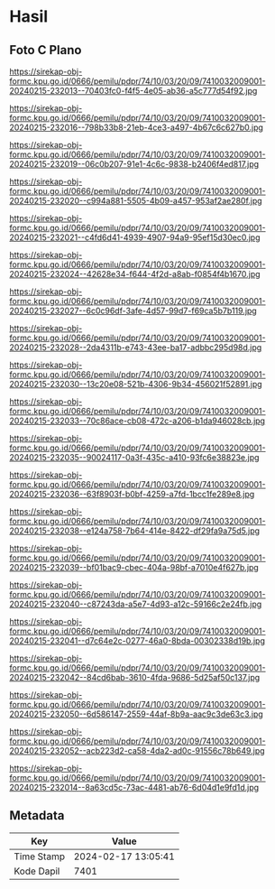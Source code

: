 # Hasil

## Foto C Plano

https://sirekap-obj-formc.kpu.go.id/0666/pemilu/pdpr/74/10/03/20/09/7410032009001-20240215-232013--70403fc0-f4f5-4e05-ab36-a5c777d54f92.jpg

https://sirekap-obj-formc.kpu.go.id/0666/pemilu/pdpr/74/10/03/20/09/7410032009001-20240215-232016--798b33b8-21eb-4ce3-a497-4b67c6c627b0.jpg

https://sirekap-obj-formc.kpu.go.id/0666/pemilu/pdpr/74/10/03/20/09/7410032009001-20240215-232019--06c0b207-91e1-4c6c-9838-b2406f4ed817.jpg

https://sirekap-obj-formc.kpu.go.id/0666/pemilu/pdpr/74/10/03/20/09/7410032009001-20240215-232020--c994a881-5505-4b09-a457-953af2ae280f.jpg

https://sirekap-obj-formc.kpu.go.id/0666/pemilu/pdpr/74/10/03/20/09/7410032009001-20240215-232021--c4fd6d41-4939-4907-94a9-95ef15d30ec0.jpg

https://sirekap-obj-formc.kpu.go.id/0666/pemilu/pdpr/74/10/03/20/09/7410032009001-20240215-232024--42628e34-f644-4f2d-a8ab-f0854f4b1670.jpg

https://sirekap-obj-formc.kpu.go.id/0666/pemilu/pdpr/74/10/03/20/09/7410032009001-20240215-232027--6c0c96df-3afe-4d57-99d7-f69ca5b7b119.jpg

https://sirekap-obj-formc.kpu.go.id/0666/pemilu/pdpr/74/10/03/20/09/7410032009001-20240215-232028--2da4311b-e743-43ee-ba17-adbbc295d98d.jpg

https://sirekap-obj-formc.kpu.go.id/0666/pemilu/pdpr/74/10/03/20/09/7410032009001-20240215-232030--13c20e08-521b-4306-9b34-456021f52891.jpg

https://sirekap-obj-formc.kpu.go.id/0666/pemilu/pdpr/74/10/03/20/09/7410032009001-20240215-232033--70c86ace-cb08-472c-a206-b1da946028cb.jpg

https://sirekap-obj-formc.kpu.go.id/0666/pemilu/pdpr/74/10/03/20/09/7410032009001-20240215-232035--90024117-0a3f-435c-a410-93fc6e38823e.jpg

https://sirekap-obj-formc.kpu.go.id/0666/pemilu/pdpr/74/10/03/20/09/7410032009001-20240215-232036--63f8903f-b0bf-4259-a7fd-1bcc1fe289e8.jpg

https://sirekap-obj-formc.kpu.go.id/0666/pemilu/pdpr/74/10/03/20/09/7410032009001-20240215-232038--e124a758-7b64-414e-8422-df29fa9a75d5.jpg

https://sirekap-obj-formc.kpu.go.id/0666/pemilu/pdpr/74/10/03/20/09/7410032009001-20240215-232039--bf01bac9-cbec-404a-98bf-a7010e4f627b.jpg

https://sirekap-obj-formc.kpu.go.id/0666/pemilu/pdpr/74/10/03/20/09/7410032009001-20240215-232040--c87243da-a5e7-4d93-a12c-59166c2e24fb.jpg

https://sirekap-obj-formc.kpu.go.id/0666/pemilu/pdpr/74/10/03/20/09/7410032009001-20240215-232041--d7c64e2c-0277-46a0-8bda-00302338d19b.jpg

https://sirekap-obj-formc.kpu.go.id/0666/pemilu/pdpr/74/10/03/20/09/7410032009001-20240215-232042--84cd6bab-3610-4fda-9686-5d25af50c137.jpg

https://sirekap-obj-formc.kpu.go.id/0666/pemilu/pdpr/74/10/03/20/09/7410032009001-20240215-232050--6d586147-2559-44af-8b9a-aac9c3de63c3.jpg

https://sirekap-obj-formc.kpu.go.id/0666/pemilu/pdpr/74/10/03/20/09/7410032009001-20240215-232052--acb223d2-ca58-4da2-ad0c-91556c78b649.jpg

https://sirekap-obj-formc.kpu.go.id/0666/pemilu/pdpr/74/10/03/20/09/7410032009001-20240215-232014--8a63cd5c-73ac-4481-ab76-6d04d1e9fd1d.jpg


## Metadata

| Key        | Value               |
| ---------- | ------------------- |
| Time Stamp | 2024-02-17 13:05:41 |
| Kode Dapil | 7401                |



